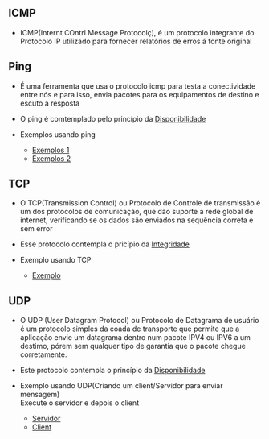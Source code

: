 ## ICMP

- ICMP(Internt COntrl Message Protocolç), é um protocolo integrante do Protocolo IP utilizado para fornecer relatórios de erros á fonte original

## Ping
- É uma ferramenta que usa o protocolo icmp para testa a conectividade entre nós e para isso, envia pacotes para os equipamentos de destino e escuto a resposta
- O ping é comtemplado pelo princípio  da [Disponibilidade](principios.md)

- Exemplos usando ping
    - [Exemplos 1](exercicios_ping/pingsimples.py)<br>
    - [Exemplos 2](exercicios_ping/pingmultiplo.py)<br>

## TCP

- O TCP(Transmission Control) ou Protocolo de Controle de transmissão é um dos protocolos de comunicação, que dão suporte a rede global de internet, verificando se os dados são enviados na sequência correta e sem error

- Esse protocolo contempla o pricípio da [Integridade](principios.md)

- Exemplo usando TCP
    - [Exemplo](exercicios_ping/clientetcp.py)

## UDP

- O UDP (User Datagram Protocol) ou Protocolo de Datagrama de usuário é um protocolo simples da coada de transporte que permite que a aplicação envie um datagrama dentro num pacote IPV4 ou IPV6 a um destimo, pórem sem qualquer tipo de garantia que o pacote chegue corretamente.

- Este protocolo contempla o princípio da [Disponibilidade](principios.md)

- Exemplo usando UDP(Criando um client/Servidor para enviar mensagem)<br>
    Execute o servidor e depois o client
    - [Servidor](exemplo_udp/server_udp.py)
    - [Client](exemplo_udp/client_udp.py)